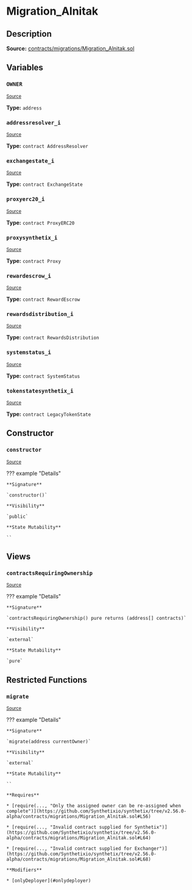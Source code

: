# Migration_Alnitak

## Description

**Source:** [contracts/migrations/Migration_Alnitak.sol](https://github.com/Synthetixio/synthetix/tree/v2.56.0-alpha/contracts/migrations/Migration_Alnitak.sol)

## Variables

### `OWNER`

<sub>[Source](https://github.com/Synthetixio/synthetix/tree/v2.56.0-alpha/contracts/migrations/Migration_Alnitak.sol#L21)</sub>

**Type:** `address`

### `addressresolver_i`

<sub>[Source](https://github.com/Synthetixio/synthetix/tree/v2.56.0-alpha/contracts/migrations/Migration_Alnitak.sol#L24)</sub>

**Type:** `contract AddressResolver`

### `exchangestate_i`

<sub>[Source](https://github.com/Synthetixio/synthetix/tree/v2.56.0-alpha/contracts/migrations/Migration_Alnitak.sol#L30)</sub>

**Type:** `contract ExchangeState`

### `proxyerc20_i`

<sub>[Source](https://github.com/Synthetixio/synthetix/tree/v2.56.0-alpha/contracts/migrations/Migration_Alnitak.sol#L26)</sub>

**Type:** `contract ProxyERC20`

### `proxysynthetix_i`

<sub>[Source](https://github.com/Synthetixio/synthetix/tree/v2.56.0-alpha/contracts/migrations/Migration_Alnitak.sol#L28)</sub>

**Type:** `contract Proxy`

### `rewardescrow_i`

<sub>[Source](https://github.com/Synthetixio/synthetix/tree/v2.56.0-alpha/contracts/migrations/Migration_Alnitak.sol#L36)</sub>

**Type:** `contract RewardEscrow`

### `rewardsdistribution_i`

<sub>[Source](https://github.com/Synthetixio/synthetix/tree/v2.56.0-alpha/contracts/migrations/Migration_Alnitak.sol#L38)</sub>

**Type:** `contract RewardsDistribution`

### `systemstatus_i`

<sub>[Source](https://github.com/Synthetixio/synthetix/tree/v2.56.0-alpha/contracts/migrations/Migration_Alnitak.sol#L32)</sub>

**Type:** `contract SystemStatus`

### `tokenstatesynthetix_i`

<sub>[Source](https://github.com/Synthetixio/synthetix/tree/v2.56.0-alpha/contracts/migrations/Migration_Alnitak.sol#L34)</sub>

**Type:** `contract LegacyTokenState`

## Constructor

### `constructor`

<sub>[Source](https://github.com/Synthetixio/synthetix/tree/v2.56.0-alpha/contracts/migrations/Migration_Alnitak.sol#L41)</sub>

??? example "Details"

    **Signature**

    `constructor()`

    **Visibility**

    `public`

    **State Mutability**

    ``

## Views

### `contractsRequiringOwnership`

<sub>[Source](https://github.com/Synthetixio/synthetix/tree/v2.56.0-alpha/contracts/migrations/Migration_Alnitak.sol#L43)</sub>

??? example "Details"

    **Signature**

    `contractsRequiringOwnership() pure returns (address[] contracts)`

    **Visibility**

    `external`

    **State Mutability**

    `pure`

## Restricted Functions

### `migrate`

<sub>[Source](https://github.com/Synthetixio/synthetix/tree/v2.56.0-alpha/contracts/migrations/Migration_Alnitak.sol#L55)</sub>

??? example "Details"

    **Signature**

    `migrate(address currentOwner)`

    **Visibility**

    `external`

    **State Mutability**

    ``

    **Requires**

    * [require(..., "Only the assigned owner can be re-assigned when complete")](https://github.com/Synthetixio/synthetix/tree/v2.56.0-alpha/contracts/migrations/Migration_Alnitak.sol#L56)

    * [require(..., "Invalid contract supplied for Synthetix")](https://github.com/Synthetixio/synthetix/tree/v2.56.0-alpha/contracts/migrations/Migration_Alnitak.sol#L64)

    * [require(..., "Invalid contract supplied for Exchanger")](https://github.com/Synthetixio/synthetix/tree/v2.56.0-alpha/contracts/migrations/Migration_Alnitak.sol#L68)

    **Modifiers**

    * [onlyDeployer](#onlydeployer)
